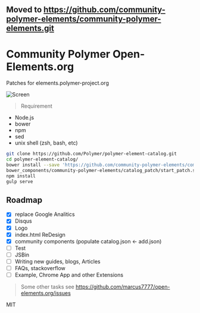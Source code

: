 Moved to https://github.com/community-polymer-elements/community-polymer-elements.git
----------------

# Community Polymer Open-Elements.org

Patches for elements.polymer-project.org


![Screen](screen.png)

> Requirement
- Node.js
- bower 
- npm
- sed
- unix shell (zsh, bash, etc)

```sh
git clone https://github.com/Polymer/polymer-element-catalog.git
cd polymer-element-catalog/
bower install --save 'https://github.com/community-polymer-elements/community-polymer-elements.git#master'
bower_components/community-polymer-elements/catalog_patch/start_patch.sh
npm install
gulp serve
```

## Roadmap

 - [x] replace Google Analitics
 - [x] Disqus
 - [x] Logo
 - [x] index.html ReDesign
 - [x] community components (populate catalog.json <- add.json)
 - [ ] Test
 - [ ] JSBin
 - [ ] Writing new guides, blogs, Articles
 - [ ] FAQs, stackoverflow
 - [ ] Example, Chrome App and other Extensions

> Some other tasks see https://github.com/marcus7777/open-elements.org/issues

MIT
